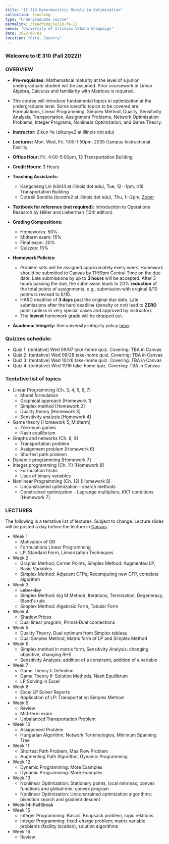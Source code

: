 ```yaml
---
title: "IE 310 Deterministic Models in Optimization"
collection: teaching
type: "Undergraduate course"
permalink: /teaching/ie310-fa-22
venue: "University of Illinois Urbana Champaign"
date: 2022-08-01
location: "City, Country"
---
```


### Welcome to IE 310 (Fall 2022)! 


### OVERVIEW
- **Pre-requisites:** Mathematical maturity at the level of a junior undergraduate student will be assumed. Prior coursework in Linear Algebra, Calculus and familiarity with Matrices is required.
- The course will introduce fundamental topics in optimization at the undergraduate level. Some specific topics to be covered are: Formulations, Linear Programming, Simplex Method, Duality, Sensitivity Analysis, Transportation, Assignment Problems, Network Optimization Problems, Integer Programs, Nonlinear Optimization, and Game Theory. 
- **Instructor:** Zikun Ye (zikunye2 at illinois dot edu)
- **Lectures:** Mon, Wed, Fri, 1:00-1:50pm, 2035 Campus Instructional Facility
- **Office Hour:** Fri, 4:00-5:00pm, 13 Transportation Building
- **Credit Hours:** 3 Hours
- **Teaching Assistants:** 
   * Kangcheng Lin (klin14 at illinois dot edu), Tue, 12--1pm, 416 Transportation Building
   * Cottrell Sondria (bcottre2 at illinois dot edu), Thu, 1--2pm, [Zoom](https://illinois.zoom.us/j/84220238997?pwd=RGk1UTBYNzZYS3M1TENYcTFRYzBpUT09)
- **Textbook for reference (not required):** Introduction to Operations Research by Hillier and Lieberman (10th edition)
- **Grading Compositions:**
   * Homeworks: 50% 
   * Midterm exam: 15% 
   * Final exam: 20% 
   * Quizzes: 15% 

- **Homework Policies:** 
    * Problem sets will be assigned approximately every week. Homework should be submitted to Canvas by 11:59pm Central Time on the due date. Late submissions by up to **3 hours** will be accepted. After 3 hours passing the due, the submission leads to 20% **reduction** of the total points of assignments, e.g., submission with original 8/10 points is revised to 6/10.
    * HARD deadline of **3 days** past the original due date. Late submissions after the hard deadline (penalty or not) lead to **ZERO** point (unless in very special cases and approved by instructor). 
    * The **lowest** homework grade will be dropped out.

- **Academic Integrity:** See university integrity policy [here](https://studentcode.illinois.edu/article1/part4/1-401/).

### Quizzes schedule:
* Quiz 1: (tentative) Wed 09/07 take-home quiz. Covering: TBA in Canvas
* Quiz 2: (tentative) Wed 09/28 take-home quiz. Covering: TBA in Canvas 
* Quiz 3: (tentative) Wed 10/26 take-home quiz. Covering: TBA in Canvas 
* Quiz 4: (tentative) Wed 11/16 take-home quiz. Covering: TBA in Canvas 


### Tentative list of topics

* Linear Programming (Ch. 3, 4, 5, 6, 7)
    * Model formulation
    * Graphical approach [Homework 1]
    * Simplex method [Homework 2]
    * Duality theory [Homework 3]
    * Sensitivity analysis [Homework 4]
* Game theory [Homework 5, Midterm]
    * Zero-sum games
    * Nash equilibrium
* Graphs and networks (Ch. 8, 9)
    * Transportation problem
    * Assignment problem [Homework 6]
    * Shortest path problem
* Dynamic programming [Homework 7]
* Integer programming (Ch. 11) [Homework 8]
    * Formulation tricks
    * Uses of binary variables
* Nonlinear Programming (Ch. 12) [Homework 8]
    * Unconstrained optimization - search methods
    * Constrained optimization - Lagrange multipliers, KKT conditions [Homework 7]


### LECTURES
The following is a tentative list of lectures. Subject to change. Lecture slides will be posted a day before the lecture in [Canvas](http://canvas.illinois.edu/).

* Week 1
    * Motivation of OR
    * Formulations Linear Programming
    * LP, Standard Form, Linearization Techniques
* Week 2
    * Graphic Method, Corner Points, Simplex Method: Augmented LP, Basic Variables
    * Simplex Method: Adjacent CFPs, Recomputing new CFP, complete algorithm
* Week 3
    * <s>Labor day</s>
    * Simplex Method: big M Method, Iterations, Termination, Degeneracy, Bland's rule
    * Simplex Method: Algebraic Form, Tabular Form
* Week 4
    * Shadow Prices
    * Dual linear program, Primal-Dual connections
* Week 5
    * Duality Theory, Dual optimum from Simplex tableau 
    * Dual Simplex Method, Matrix form of LP and Simplex Method
* Week 6
    * Simplex method in matrix form, Sensitivity Analysis: changing objective, changing RHS
    * Sensitivity Analysis: addition of a constraint, addition of a variable
* Week 7
    * Game Theory I: Definition
    * Game Theory II: Solution Methods, Nash Equilibrum
    * LP Solving in Excel
* Week 8
    * Excel LP Solver Reports
    * Application of LP: Transportation Simplex Method
* Week 9
    * Review
    * Mid-term exam
    * Unbalanced Transportation Problem
* Week 10
    * Assignment Problem
    * Hungarian Algorithm, Network Terminologies, Minimum Spanning Tree
* Week 11:
    * Shortest Path Problem, Max Flow Problem
    * Augmenting Path Algorithm, Dynamic Programming
* Week 12
    * Dynamic Programming: More Examples
    * Dynamic Programming: More Examples
* Week 13
    * Nonlinear Optimization: Stationary points, local min/max; convex functions and global-min; convex program 
    * Nonlinear Optimization: Unconstrained optimization algorithms: bisection search and gradient descent 
* <s>Week 14: Fall Break</s>
* Week 15
    * Integer Programming: Basics, Knapsack problem, logic relations
    * Integer Programming: fixed-charge problem; matrix variable problems (facility location); solution algorithms 
* Week 16
    * Review

